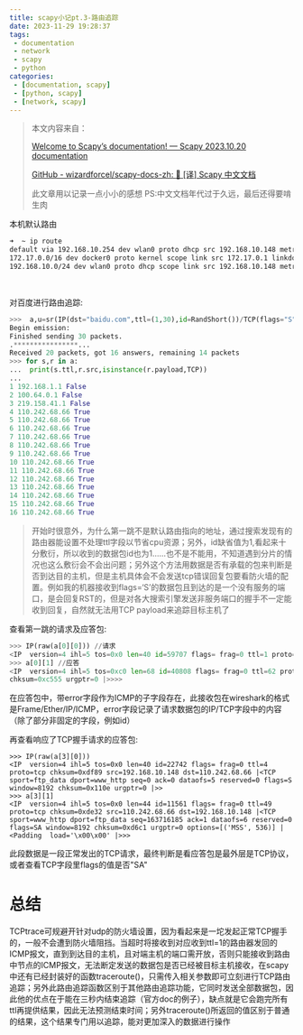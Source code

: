 ```yaml
---
title: scapy小记pt.3-路由追踪
date: 2023-11-29 19:28:37
tags:
 - documentation
 - network
 - scapy 
 - python
categories:
 - [documentation, scapy]
 - [python, scapy]
 - [network, scapy]
---
```


> 本文内容来自：
> 
> [Welcome to Scapy’s documentation! &mdash; Scapy 2023.10.20 documentation](https://scapy.readthedocs.io/en/latest)
> 
> [GitHub - wizardforcel/scapy-docs-zh: :book: [译] Scapy 中文文档](https://github.com/wizardforcel/scapy-docs-zh)
> 
> 此文章用以记录一点小小的感想
> PS:中文文档年代过于久远，最后还得要啃生肉

本机默认路由

```bash
➜  ~ ip route
default via 192.168.10.254 dev wlan0 proto dhcp src 192.168.10.148 metric 3003
172.17.0.0/16 dev docker0 proto kernel scope link src 172.17.0.1 linkdown
192.168.10.0/24 dev wlan0 proto dhcp scope link src 192.168.10.148 metric 3003
```

<br>

对百度进行路由追踪:

```python
>>>  a,u=sr(IP(dst="baidu.com",ttl=(1,30),id=RandShort())/TCP(flags="S"),timeout=2)
Begin emission:
Finished sending 30 packets.
.****************...
Received 20 packets, got 16 answers, remaining 14 packets
>>> for s,r in a:
...  print(s.ttl,r.src,isinstance(r.payload,TCP))
...
1 192.168.1.1 False
2 100.64.0.1 False
3 219.158.41.1 False
4 110.242.68.66 True
5 110.242.68.66 True
6 110.242.68.66 True
7 110.242.68.66 True
8 110.242.68.66 True
9 110.242.68.66 True
10 110.242.68.66 True
11 110.242.68.66 True
12 110.242.68.66 True
13 110.242.68.66 True
14 110.242.68.66 True
15 110.242.68.66 True
16 110.242.68.66 True
```

> 开始时很意外，为什么第一跳不是默认路由指向的地址，通过搜索发现有的路由器能设置不处理ttl字段以节省cpu资源；另外，id缺省值为1,看起来十分敷衍，所以收到的数据包id也为1......也不是不能用，不知道遇到分片的情况也这么敷衍会不会出问题；另外这个方法用数据是否有承载的包来判断是否到达目的主机，但是主机具体会不会发送tcp错误回复包要看防火墙的配置。例如我的机器接收到flags=‘S’的数据包且到达的是一个没有服务的端口，是会回复RST的，但是对各大搜索引擎发送非服务端口的握手不一定能收到回复，自然就无法用TCP payload来追踪目标主机了

查看第一跳的请求及应答包:

```python
>>> IP(raw(a[0][0])) //请求
<IP  version=4 ihl=5 tos=0x0 len=40 id=59707 flags= frag=0 ttl=1 proto=tcp chksum=0x5224 src=192.168.10.148 dst=110.242.68.66 |<TCP  sport=ftp_data dport=www_http seq=0 ack=0 dataofs=5 reserved=0 flags=S window=8192 chksum=0x110e urgptr=0 |>>
>>> a[0][1] //应答
<IP  version=4 ihl=5 tos=0xc0 len=68 id=40808 flags= frag=0 ttl=62 proto=icmp chksum=0x4fab src=192.168.1.1 dst=192.168.10.148 |<ICMP  type=time-exceeded code=ttl-zero-during-transit chksum=0xbf43 reserved=0 length=0 unused=0 |<IPerror  version=4 ihl=5 tos=0x0 len=40 id=20047 flags= frag=0 ttl=1 proto=tcp chksum=0xed10 src=192.168.10.148 dst=110.242.68.66 |<TCPerror  sport=ftp_data dport=www_http seq=0 ack=0 dataofs=5 reserved=0 flags=S window=8192
chksum=0xc555 urgptr=0 |>>>>
```

在应答包中，带error字段作为ICMP的子字段存在，此接收包在wireshark的格式是Frame/Ether/IP/ICMP，error字段记录了请求数据包的IP/TCP字段中的内容（除了部分非固定的字段，例如id）

再查看响应了TCP握手请求的应答包:

```
>>> IP(raw(a[3][0]))
<IP  version=4 ihl=5 tos=0x0 len=40 id=22742 flags= frag=0 ttl=4 proto=tcp chksum=0xdf89 src=192.168.10.148 dst=110.242.68.66 |<TCP  sport=ftp_data dport=www_http seq=0 ack=0 dataofs=5 reserved=0 flags=S window=8192 chksum=0x110e urgptr=0 |>>
>>> a[3][1]
<IP  version=4 ihl=5 tos=0x0 len=44 id=11561 flags= frag=0 ttl=49 proto=tcp chksum=0xde32 src=110.242.68.66 dst=192.168.10.148 |<TCP  sport=www_http dport=ftp_data seq=163716185 ack=1 dataofs=6 reserved=0 flags=SA window=8192 chksum=0xd6c1 urgptr=0 options=[('MSS', 536)] |<Padding  load='\x00\x00' |>>>
```

此段数据是一段正常发出的TCP请求，最终判断是看应答包是最外层是TCP协议，或者查看TCP字段里flags的值是否"SA"

# 总结

TCPtrace可规避开针对udp的防火墙设置，因为看起来是一坨发起正常TCP握手的，一般不会遭到防火墙阻挡。当超时将接收到对应收到ttl=1的路由器发回的ICMP报文，直到到达目的主机，且对端主机的端口需开放，否则只能接收到路由中节点的ICMP报文，无法断定发送的数据包是否已经被目标主机接收，在scapy中还有已经封装好的函数traceroute()，只需传入相关参数即可立刻进行TCP路由追踪；另外此路由追踪函数区别于其他路由追踪功能，它同时发送全部数据包，因此他的优点在于能在三秒内结束追踪（官方doc的例子），缺点就是它会跑完所有ttl再提供结果，因此无法预测结束时间；另外traceroute()所返回的值区别于普通的结果，这个结果专门用以追踪，能对更加深入的数据进行操作
